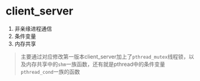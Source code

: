 # client_server
1. 非亲缘进程通信
2. 条件变量
3. 内存共享
> 主要通过对应修改第一版本client_server加上了`pthread_mutex`线程锁，以及内存共享中的`shm`一族函数，还有就是pthread中的条件变量`pthread_cond`一族的函数
